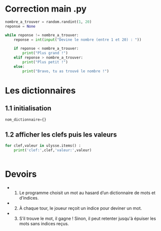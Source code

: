 # Correction main .py
``` python
nombre_a_trouver = random.randint(1, 20)
reponse = None

while reponse != nombre_a_trouver:
    reponse = int(input("Devine le nombre (entre 1 et 20) : "))
    
    if reponse < nombre_a_trouver:
        print("Plus grand !")
    elif reponse > nombre_a_trouver:
        print("Plus petit !")
    else:
        print("Bravo, tu as trouvé le nombre !")
````
# Les dictionnaires
## 1.1 initialisation
```python
nom_dictionnaire={}


```
## 1.2 afficher les clefs puis les valeurs
``` python
for clef,valeur in ulysse.items() :
    print('clef:',clef,'valeur:',valeur)
    
 ```


# Devoirs 
- 1. Le programme choisit un mot au hasard d’un dictionnaire de mots et d’indices.
- 2. À chaque tour, le joueur reçoit un indice pour deviner un mot.
- 3. S’il trouve le mot, il gagne ! Sinon, il peut retenter jusqu'à épuiser les mots sans indices reçus.
        